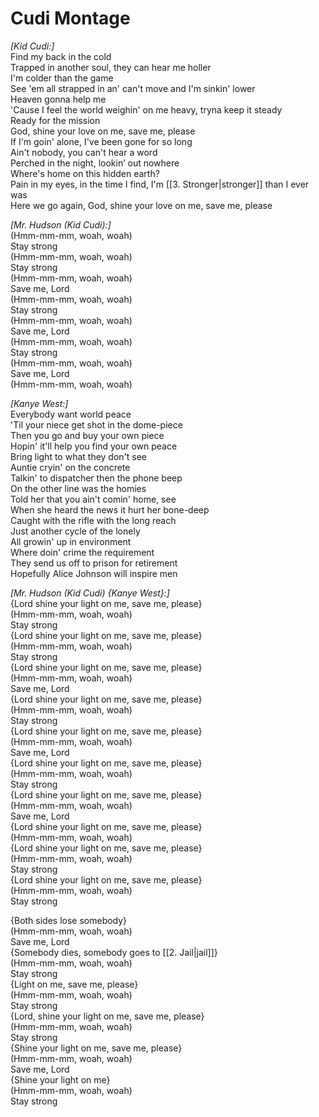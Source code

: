 # Cudi Montage

_[Kid Cudi:]_  
Find my back in the cold  
Trapped in another soul, they can hear me holler  
I'm colder than the game  
See 'em all strapped in an' can't move and I'm sinkin' lower  
Heaven gonna help me  
'Cause I feel the world weighin' on me heavy, tryna keep it steady  
Ready for the mission  
God, shine your love on me, save me, please  
If I'm goin' alone, I've been gone for so long  
Ain't nobody, you can't hear a word  
Perched in the night, lookin’ out nowhere  
Where's home on this hidden earth?  
Pain in my eyes, in the time I find, I'm [[3. Stronger|stronger]] than I ever was  
Here we go again, God, shine your love on me, save me, please  

_[Mr. Hudson (Kid Cudi):]_  
(Hmm-mm-mm, woah, woah)  
Stay strong  
(Hmm-mm-mm, woah, woah)  
Stay strong  
(Hmm-mm-mm, woah, woah)  
Save me, Lord  
(Hmm-mm-mm, woah, woah)  
Stay strong  
(Hmm-mm-mm, woah, woah)  
Save me, Lord  
(Hmm-mm-mm, woah, woah)  
Stay strong  
(Hmm-mm-mm, woah, woah)  
Save me, Lord  
(Hmm-mm-mm, woah, woah)  

_[Kanye West:]_  
Everybody want world peace  
'Til your niece get shot in the dome-piece  
Then you go and buy your own piece  
Hopin' it'll help you find your own peace  
Bring light to what they don't see  
Auntie cryin' on the concrete  
Talkin' to dispatcher then the phone beep  
On the other line was the homies  
Told her that you ain't comin' home, see  
When she heard the news it hurt her bone-deep  
Caught with the rifle with the long reach  
Just another cycle of the lonely  
All growin' up in environment  
Where doin' crime the requirement  
They send us off to prison for retirement  
Hopefully Alice Johnson will inspire men  

_[Mr. Hudson (Kid Cudi) {Kanye West}:]_  
{Lord shine your light on me, save me, please}  
(Hmm-mm-mm, woah, woah)  
Stay strong  
{Lord shine your light on me, save me, please}  
(Hmm-mm-mm, woah, woah)  
Stay strong  
{Lord shine your light on me, save me, please}  
(Hmm-mm-mm, woah, woah)  
Save me, Lord  
{Lord shine your light on me, save me, please}  
(Hmm-mm-mm, woah, woah)  
Stay strong  
{Lord shine your light on me, save me, please}  
(Hmm-mm-mm, woah, woah)  
Save me, Lord  
{Lord shine your light on me, save me, please}  
(Hmm-mm-mm, woah, woah)  
Stay strong  
{Lord shine your light on me, save me, please}  
(Hmm-mm-mm, woah, woah)  
Save me, Lord  
{Lord shine your light on me, save me, please}  
(Hmm-mm-mm, woah, woah)  
{Lord shine your light on me, save me, please}  
(Hmm-mm-mm, woah, woah)  
Stay strong  
{Lord shine your light on me, save me, please}  
(Hmm-mm-mm, woah, woah)  
Stay strong  

{Both sides lose somebody}  
(Hmm-mm-mm, woah, woah)  
Save me, Lord  
{Somebody dies, somebody goes to [[2. Jail|jail]]}  
(Hmm-mm-mm, woah, woah)  
Stay strong  
{Light on me, save me, please}  
(Hmm-mm-mm, woah, woah)  
Stay strong  
{Lord, shine your light on me, save me, please}  
(Hmm-mm-mm, woah, woah)  
Stay strong  
{Shine your light on me, save me, please}  
(Hmm-mm-mm, woah, woah)  
Save me, Lord  
{Shine your light on me}  
(Hmm-mm-mm, woah, woah)  
Stay strong
